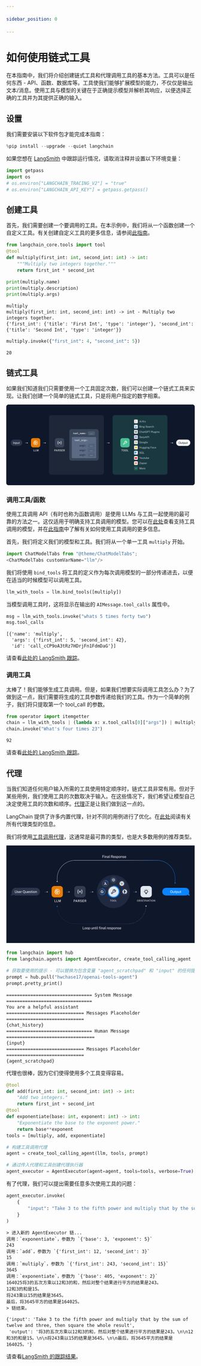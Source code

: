 ```yaml
---

sidebar_position: 0

---
```


# 如何使用链式工具

在本指南中，我们将介绍创建链式工具和代理调用工具的基本方法。工具可以是任何东西 - API、函数、数据库等。工具使我们能够扩展模型的能力，不仅仅是输出文本/消息。使用工具与模型的关键在于正确提示模型并解析其响应，以便选择正确的工具并为其提供正确的输入。

## 设置

我们需要安装以下软件包才能完成本指南：

```python
%pip install --upgrade --quiet langchain
```

如果您想在 [LangSmith](https://docs.smith.langchain.com/) 中跟踪运行情况，请取消注释并设置以下环境变量：

```python
import getpass
import os
# os.environ["LANGCHAIN_TRACING_V2"] = "true"
# os.environ["LANGCHAIN_API_KEY"] = getpass.getpass()
```

## 创建工具

首先，我们需要创建一个要调用的工具。在本示例中，我们将从一个函数创建一个自定义工具。有关创建自定义工具的更多信息，请参阅[此指南](/docs/how_to/custom_tools)。

```python
from langchain_core.tools import tool
@tool
def multiply(first_int: int, second_int: int) -> int:
    """Multiply two integers together."""
    return first_int * second_int
```

```python
print(multiply.name)
print(multiply.description)
print(multiply.args)
```

```output
multiply
multiply(first_int: int, second_int: int) -> int - Multiply two integers together.
{'first_int': {'title': 'First Int', 'type': 'integer'}, 'second_int': {'title': 'Second Int', 'type': 'integer'}}
```

```python
multiply.invoke({"first_int": 4, "second_int": 5})
```

```output
20
```

## 链式工具

如果我们知道我们只需要使用一个工具固定次数，我们可以创建一个链式工具来实现。让我们创建一个简单的链式工具，只是将用户指定的数字相乘。

![chain](../../static/img/tool_chain.svg)

### 调用工具/函数

使用工具调用 API（有时也称为函数调用）是使用 LLMs 与工具一起使用的最可靠的方法之一。这仅适用于明确支持工具调用的模型。您可以在[此处](/docs/integrations/chat/)查看支持工具调用的模型，并在[此指南](/docs/how_to/function_calling)中了解有关如何使用工具调用的更多信息。

首先，我们将定义我们的模型和工具。我们将从一个单一工具 `multiply` 开始。

```python
import ChatModelTabs from "@theme/ChatModelTabs";
<ChatModelTabs customVarName="llm"/>
```

我们将使用 `bind_tools` 将工具的定义作为每次调用模型的一部分传递进去，以便在适当的时候模型可以调用工具。

```python
llm_with_tools = llm.bind_tools([multiply])
```

当模型调用工具时，这将显示在输出的 `AIMessage.tool_calls` 属性中。

```python
msg = llm_with_tools.invoke("whats 5 times forty two")
msg.tool_calls
```

```output
[{'name': 'multiply',
  'args': {'first_int': 5, 'second_int': 42},
  'id': 'call_cCP9oA3tRz7HDrjFn1FdmDaG'}]
```

请查看[此处的 LangSmith 跟踪](https://smith.langchain.com/public/81ff0cbd-e05b-4720-bf61-2c9807edb708/r)。

### 调用工具

太棒了！我们能够生成工具调用。但是，如果我们想要实际调用工具怎么办？为了做到这一点，我们需要将生成的工具参数传递给我们的工具。作为一个简单的例子，我们将只提取第一个 tool_call 的参数。

```python
from operator import itemgetter
chain = llm_with_tools | (lambda x: x.tool_calls[0]["args"]) | multiply
chain.invoke("What's four times 23")
```

```output
92
```

请查看[此处的 LangSmith 跟踪](https://smith.langchain.com/public/16bbabb9-fc9b-41e5-a33d-487c42df4f85/r)。

## 代理

当我们知道任何用户输入所需的工具使用特定顺序时，链式工具非常有用。但对于某些用例，我们使用工具的次数取决于输入。在这些情况下，我们希望让模型自己决定使用工具的次数和顺序。[代理](/docs/tutorials/agents)正是让我们做到这一点的。

LangChain 提供了许多内置代理，针对不同的用例进行了优化。在[此处](/docs/concepts#agents)阅读有关所有代理类型的信息。

我们将使用[工具调用代理](https://api.python.langchain.com/en/latest/agents/langchain.agents.tool_calling_agent.base.create_tool_calling_agent.html)，这通常是最可靠的类型，也是大多数用例的推荐类型。

![agent](../../static/img/tool_agent.svg)

```python
from langchain import hub
from langchain.agents import AgentExecutor, create_tool_calling_agent
```

```python
# 获取要使用的提示 - 可以替换为包含变量 "agent_scratchpad" 和 "input" 的任何提示！
prompt = hub.pull("hwchase17/openai-tools-agent")
prompt.pretty_print()
```

```output
================================ System Message ================================
You are a helpful assistant
============================= Messages Placeholder =============================
{chat_history}
================================ Human Message =================================
{input}
============================= Messages Placeholder =============================
{agent_scratchpad}
```

代理也很棒，因为它们使得使用多个工具变得容易。

```python
@tool
def add(first_int: int, second_int: int) -> int:
    "Add two integers."
    return first_int + second_int
@tool
def exponentiate(base: int, exponent: int) -> int:
    "Exponentiate the base to the exponent power."
    return base**exponent
tools = [multiply, add, exponentiate]
```

```python
# 构建工具调用代理
agent = create_tool_calling_agent(llm, tools, prompt)
```

```python
# 通过传入代理和工具创建代理执行器
agent_executor = AgentExecutor(agent=agent, tools=tools, verbose=True)
```

有了代理，我们可以提出需要任意多次使用工具的问题：

```python
agent_executor.invoke(
    {
        "input": "Take 3 to the fifth power and multiply that by the sum of twelve and three, then square the whole result"
    }
)
```

```output
> 进入新的 AgentExecutor 链...
调用：`exponentiate`，参数为 `{'base': 3, 'exponent': 5}`
243
调用：`add`，参数为 `{'first_int': 12, 'second_int': 3}`
15
调用：`multiply`，参数为 `{'first_int': 243, 'second_int': 15}`
3645
调用：`exponentiate`，参数为 `{'base': 405, 'exponent': 2}`
164025将3的五次方乘以12和3的和，然后对整个结果进行平方的结果是243。
12和3的和是15。
将243乘以15的结果是3645。
最后，将3645平方的结果是164025。
> 链结束。
```

```output
{'input': 'Take 3 to the fifth power and multiply that by the sum of twelve and three, then square the whole result',
 'output': '将3的五次方乘以12和3的和，然后对整个结果进行平方的结果是243。\n\n12和3的和是15。\n\n将243乘以15的结果是3645。\n\n最后，将3645平方的结果是164025。'}
```

请查看[LangSmith 的跟踪结果](https://smith.langchain.com/public/eeeb27a4-a2f8-4f06-a3af-9c983f76146c/r)。